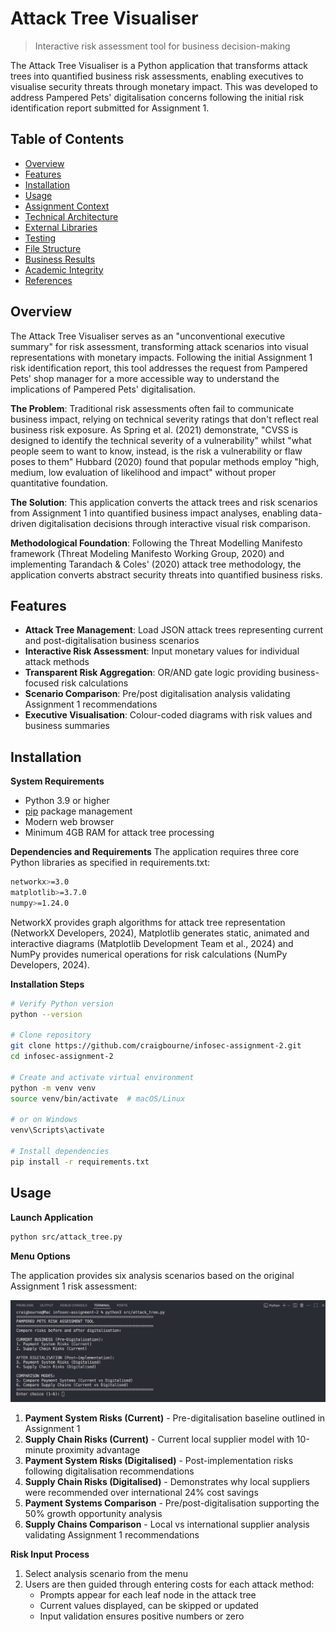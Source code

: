 # Attack Tree Visualiser

> Interactive risk assessment tool for business decision-making

The Attack Tree Visualiser is a Python application that transforms attack trees into quantified business risk assessments, enabling executives to visualise security threats through monetary impact. This was developed to address Pampered Pets' digitalisation concerns following the initial risk identification report submitted for Assignment 1.

## Table of Contents
- [Overview](#overview)
- [Features](#features)
- [Installation](#installation)
- [Usage](#usage)
- [Assignment Context](#assignment-context)
- [Technical Architecture](#technical-architecture)
- [External Libraries](#external-libraries-and-code-attribution)
- [Testing](#testing-and-validation)
- [File Structure](#file-structure)
- [Business Results](#business-applications-and-results)
- [Academic Integrity](#academic-integrity-and-original-work)
- [References](#references)

## Overview

The Attack Tree Visualiser serves as an "unconventional executive summary" for risk assessment, transforming attack scenarios into visual representations with monetary impacts. Following the initial Assignment 1 risk identification report, this tool addresses the request from Pampered Pets' shop manager for a more accessible way to understand the implications of Pampered Pets' digitalisation.

**The Problem**: Traditional risk assessments often fail to communicate business impact, relying on technical severity ratings that don't reflect real business risk exposure. As Spring et al. (2021) demonstrate, "CVSS is designed to identify the technical severity of a vulnerability" whilst "what people seem to want to know, instead, is the risk a vulnerability or flaw poses to them" Hubbard (2020) found that popular methods employ "high, medium, low evaluation of likelihood and impact" without proper quantitative foundation.

**The Solution**: This application converts the attack trees and risk scenarios from Assignment 1 into quantified business impact analyses, enabling data-driven digitalisation decisions through interactive visual risk comparison.

**Methodological Foundation**: Following the Threat Modelling Manifesto framework (Threat Modeling Manifesto Working Group, 2020) and implementing Tarandach & Coles' (2020) attack tree methodology, the application converts abstract security threats into quantified business risks.

## Features

- **Attack Tree Management**: Load JSON attack trees representing current and post-digitalisation business scenarios
- **Interactive Risk Assessment**: Input monetary values for individual attack methods
- **Transparent Risk Aggregation**: OR/AND gate logic providing business-focused risk calculations
- **Scenario Comparison**: Pre/post digitalisation analysis validating Assignment 1 recommendations
- **Executive Visualisation**: Colour-coded diagrams with risk values and business summaries

## Installation

**System Requirements**
- Python 3.9 or higher
- [pip](https://pypi.org/project/pip/) package management
- Modern web browser
- Minimum 4GB RAM for attack tree processing

**Dependencies and Requirements**
The application requires three core Python libraries as specified in requirements.txt:

```bash
networkx>=3.0 
matplotlib>=3.7.0
numpy>=1.24.0
```

NetworkX provides graph algorithms for attack tree representation (NetworkX Developers, 2024), Matplotlib generates static, animated and interactive diagrams (Matplotlib Development Team et al., 2024) and NumPy provides numerical operations for risk calculations (NumPy Developers, 2024).

**Installation Steps**
```bash
# Verify Python version
python --version

# Clone repository
git clone https://github.com/craigbourne/infosec-assignment-2.git
cd infosec-assignment-2

# Create and activate virtual environment
python -m venv venv
source venv/bin/activate  # macOS/Linux

# or on Windows
venv\Scripts\activate

# Install dependencies
pip install -r requirements.txt
```

## Usage

**Launch Application**
```bash
python src/attack_tree.py
```

**Menu Options**

The application provides six analysis scenarios based on the original Assignment 1 risk assessment:

![Menu with six options](images/1-six-options.jpg)

1. **Payment System Risks (Current)** - Pre-digitalisation baseline outlined in Assignment 1
2. **Supply Chain Risks (Current)** - Current local supplier model with 10-minute proximity advantage
3. **Payment System Risks (Digitalised)** - Post-implementation risks following digitalisation recommendations
4. **Supply Chain Risks (Digitalised)** - Demonstrates why local suppliers were recommended over international 24% cost savings
5. **Payment Systems Comparison** - Pre/post-digitalisation supporting the 50% growth opportunity analysis
6. **Supply Chains Comparison** - Local vs international supplier analysis validating Assignment 1 recommendations

**Risk Input Process**
1. Select analysis scenario from the menu
2. Users are then guided through entering costs for each attack method:
   - Prompts appear for each leaf node in the attack tree
   - Current values displayed, can be skipped or updated
   - Input validation ensures positive numbers or zero
